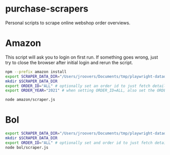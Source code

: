 # purchase-scrapers
Personal scripts to scrape online webshop order overviews.
# Amazon

This script will ask you to login on first run. If something goes wrong, just try to close the browser after initial login and rerun the script.

```sh
npm --prefix amazon install
export SCRAPER_DATA_DIR="/Users/jroovers/Documents/tmp/playwright-datadir"
mkdir $SCRAPER_DATA_DIR
export ORDER_ID="ALL" # optionally set an order id to just fetch details of a single order
export ORDER_YEAR="2021" # when setting ORDER_ID=ALL, also set the ORDER_YEAR to fetch orders for

node amazon/scraper.js
```

# Bol

```sh
export SCRAPER_DATA_DIR="/Users/jroovers/Documents/tmp/playwright-datadir"
mkdir $SCRAPER_DATA_DIR
export ORDER_ID="ALL" # optionally set and order id to just fetch details of a single order
node bol/scraper.js
```